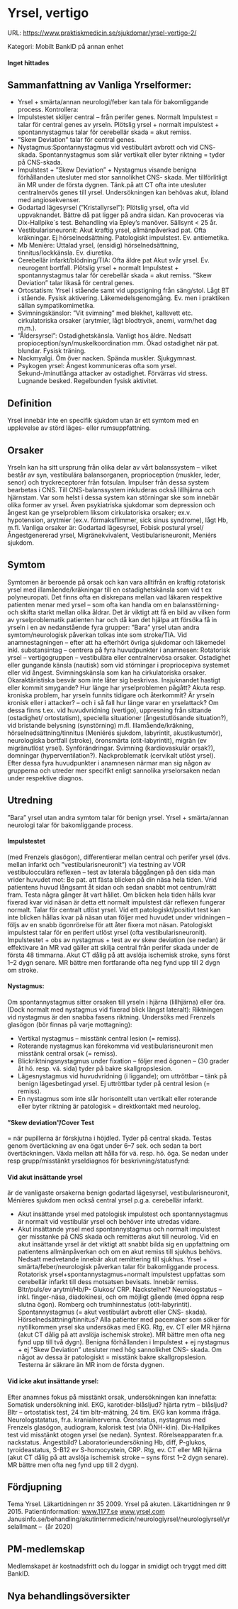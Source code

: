 # Yrsel, vertigo

URL: https://www.praktiskmedicin.se/sjukdomar/yrsel-vertigo-2/



Kategori: Mobilt BankID på annan enhet

#### Inget hittades

## Sammanfattning av Vanliga Yrselformer:

- Yrsel + smärta/annan neurologi/feber kan tala för bakomliggande process. Kontrollera:
- Impulstestet skiljer central – från perifer genes. Normalt Impulstest = talar för central genes av yrseln. Plötslig yrsel + normalt impulstest + spontannystagmus talar för cerebellär skada = akut remiss.
- ”Skew Deviation” talar för central genes.
- Nystagmus:Spontannystagmus vid vestibulärt avbrott och vid CNS- skada. Spontannystagmus som slår vertikalt eller byter riktning = tyder på CNS-skada.
- Impulstest + ”Skew Deviation” + Nystagmus visande benigna förhållanden utesluter med stor sannolikhet CNS- skada. Mer tillförlitligt än MR under de första dygnen. Tänk.på att CT ofta inte utesluter centralnervös genes till yrsel. Undersökningen kan behövas akut, ibland med angiosekvenser.
- Godartad lägesyrsel (”Kristallyrsel”): Plötslig yrsel, ofta vid uppvaknandet. Bättre då pat ligger på andra sidan. Kan provoceras via Dix-Hallpike´s test. Behandling via Epley’s manöver. Sällsynt < 25 år.
- Vestibularisneuronit: Akut kraftig yrsel, allmänpåverkad pat. Ofta kräkningar. Ej hörselnedsättning. Patologiskt impulstest. Ev. antiemetika.
- Mb Menière: Uttalad yrsel, (ensidig) hörselnedsättning, tinnitus/lockkänsla. Ev. diuretika.
- Cerebellär infarkt/blödning/TIA: Ofta äldre pat Akut svår yrsel. Ev. neurogent bortfall. Plötslig yrsel + normalt Impulstest + spontannystagmus talar för cerebellär skada = akut remiss. ”Skew Deviation” talar likaså för central genes.
- Ortostatism: Yrsel i stående samt vid uppstigning från säng/stol. Lågt BT i stående. Fysisk aktivering. Läkemedelsgenomgång. Ev. men i praktiken sällan sympatikomimetika.
- Svimningskänslor: ”Vit svimning” med blekhet, kallsvett etc. cirkulatoriska orsaker (arytmier, lågt blodtryck, anemi, varm/het dag m.m.).
- ”Åldersyrsel”: Ostadighetskänsla. Vanligt hos äldre. Nedsatt propioception/syn/muskelkoordination mm. Ökad ostadighet när pat. blundar. Fysisk träning.
- Nackmyalgi. Öm över nacken. Spända muskler. Sjukgymnast.
- Psykogen yrsel: Ångest kommuniceras ofta som yrsel. Sekund-/minutlånga attacker av ostadighet. Förvärras vid stress. Lugnande besked. Regelbunden fysisk aktivitet.

## Definition

Yrsel innebär inte en specifik sjukdom utan är ett symtom med en upplevelse av störd läges- eller rumsuppfattning.

## Orsaker

Yrseln kan ha sitt ursprung från olika delar av vårt balanssystem – vilket består av syn, vestibulära balansorganen, proprioception (muskler, leder, senor) och tryckreceptorer från fotsulan. Impulser från dessa system bearbetas i CNS. Till CNS-balanssystem inkluderas också lillhjärna och hjärnstam. Var som helst i dessa system kan störningar ske som innebär olika former av yrsel.
Även psykiatriska sjukdomar som depression och ångest kan ge yrselproblem liksom cirkulatoriska orsaker; ex.v. hypotension, arytmier (ex.v. förmaksflimmer, sick sinus syndrome), lågt Hb, m.fl.
Vanliga orsaker är: Godartad lägesyrsel, Fobisk postural yrsel/ Ångestgenererad yrsel, Migränekvivalent, Vestibularisneuronit, Meniérs sjukdom.

## Symtom

Symtomen är beroende på orsak och kan vara alltifrån en kraftig rotatorisk yrsel med illamående/kräkningar till en ostadighetskänsla som vid t ex polyneuropati. Det finns ofta en diskrepans mellan vad läkaren respektive patienten menar med yrsel – som ofta kan handla om en balansstörning- och skifta starkt mellan olika åldrar.
Det är viktigt att få en bild av vilken form av yrselproblematik patienten har och då kan det hjälpa att försöka få in yrseln i en av nedanstående fyra grupper:
”Bara” yrsel utan andra symtom/neurologisk påverkan tolkas inte som stroke/TIA. Vid anamnestagningen – efter att ha efterhört övriga sjukdomar och läkemedel inkl. substansintag – centrera på fyra huvudpunkter i anamnesen:
Rotatorisk yrsel – vertigogruppen – vestibulära eller centralnervösa orsaker.
Ostadighet eller gungande känsla (nautisk) som vid störningar i propriocepiva systemet eller vid ångest.
Svimningskänsla som kan ha cirkulatoriska orsaker.
Okaraktäristiska besvär som inte låter sig beskrivas.
Insjuknandet hastigt eller kommit smygande?
Hur länge har yrselproblemen pågått? Akuta resp. kroniska problem, har yrseln funnits tidigare och återkommit?
Är yrseln kronisk eller i attacker? – och i så fall hur länge varar en yrselattack?
Om dessa finns t.ex. vid huvudvridning (vertigo), uppresning från sittande (ostadighet/ ortostatism), speciella situationer (ångestutlösande situation?), vid bristande belysning (synstörning) m.fl.
Illamående/kräkning, hörselnedsättning/tinnitus (Meniérés sjukdom, labyrintit, akustikustumör), neurologiska bortfall (stroke), öronsmärta (otit-labyrintit), migrän (ev migränutlöst yrsel). Synförändringar. Svimning (kardiovaskulär orsak?), domningar (hyperventilation?). Nackproblematik (cervikalt utlöst yrsel).
Efter dessa fyra huvudpunkter i anamnesen närmar man sig någon av grupperna och utreder mer specifikt enligt sannolika yrselorsaken nedan under respektive diagnos.

## Utredning

”Bara” yrsel utan andra symtom talar för benign yrsel. Yrsel + smärta/annan neurologi talar för bakomliggande process.

#### Impulstestet

(med Frenzels glasögon), differentierar mellan central och perifer yrsel (dvs. mellan infarkt och ”vestibularisneuronit”) via testning av VOR vestibulocculära reflexen – test av laterala båggången på den sida man vrider huvudet mot:
Be pat. att fästa blicken på din näsa hela tiden.
Vrid patientens huvud långsamt åt sidan och sedan snabbt mot centrum/rätt fram. Testa några gånger åt vart hållet.
Om blicken hela tiden hålls kvar fixerad kvar vid näsan är detta ett normalt impulstest där reflexen fungerar normalt. Talar för centralt utlöst yrsel.
Vid ett patologiskt/positivt test kan inte blicken hållas kvar på näsan utan följer med huvudet under vridningen – följs av en snabb ögonrörelse för att åter fixera mot näsan. Patologiskt impulstest talar för en perifert utlöst yrsel (ofta vestibularisneuronit).
Impulstestet + obs av nystagmus + test av ev skew deviation (se nedan) är effektivare än MR vad gäller att skilja central från perifer skada under de första 48 timmarna. Akut CT dålig på att avslöja ischemisk stroke, syns först 1–2 dygn senare. MR bättre men fortfarande ofta neg fynd upp till 2 dygn om stroke.

#### Nystagmus:

Om spontannystagmus sitter orsaken till yrseln i hjärna (lillhjärna) eller öra. (Dock normalt med nystagmus vid fixerad blick längst lateralt):
Riktningen vid nystagmus är den snabba fasens riktning. Undersöks med Frenzels glasögon (bör finnas på varje mottagning):
- Vertikal nystagmus – misstänk central lesion (= remiss).
- Roterande nystagmus kan förekomma vid vestibularisneuronit men misstänk central orsak (= remiss).
- Blickriktningsnystagmus under fixation – följer med ögonen – (30 grader åt hö. resp. vä. sida) tyder på bakre skallgropslesion.
- Lägesnystagmus vid huvudvridning (i liggande); om uttröttbar – tänk på benign lägesbetingad yrsel. Ej uttröttbar tyder på central lesion (= remiss).
- En nystagmus som inte slår horisontellt utan vertikalt eller roterande eller byter riktning är patologisk = direktkontakt med neurolog.

#### ”Skew deviation”/Cover Test

= när pupillerna är förskjutna i höjdled. Tyder på central skada. Testas genom övertäckning av ena ögat under 6–7 sek. och sedan ta bort övertäckningen. Växla mellan att hålla för vä. resp. hö. öga.
Se nedan under resp grupp/misstänkt yrseldiagnos för beskrivning/statusfynd:

#### Vid akut insättande yrsel

är de vanligaste orsakerna benign godartad lägesyrsel, vestibularisneuronit, Ménières sjukdom men också central yrsel p.g.a. cerebellär infarkt.
- Akut insättande yrsel med patologisk impulstest och spontannystagmus är normalt vid vestibulär yrsel och behöver inte utredas vidare.
- Akut insättande yrsel med spontannystagmus och normalt impulstest ger misstanke på CNS skada och remitteras akut till neurolog.
Vid en akut insättande yrsel är det viktigt att snabbt bilda sig en uppfattning om patientens allmänpåverkan och om en akut remiss till sjukhus behövs. Nedsatt medvetande innebär akut remittering till sjukhus. Yrsel + smärta/feber/neurologisk påverkan talar för bakomliggande process. Rotatorisk yrsel+spontannystagmus+normalt impulstest uppfattas som cerebellär infarkt till dess motsatsen bevisats. Innebär remiss.
Bltr/puls/ev arytmi/Hb/P- Glukos/ CRP. Nackstelhet? Neurologstatus – inkl. finger-näsa, diadokinesi, och om möjligt gående (med öppna resp slutna ögon). Romberg och trumhinnestatus (otit-labyrintit). Spontannystagmus (= akut vestibulärt avbrott eller CNS- skada). Hörselnedsättning/tinnitus? Alla patienter med pacemaker som söker för nytillkommen yrsel ska undersökas med EKG.
Rtg, ev. CT eller MR hjärna (akut CT dålig på att avslöja ischemisk stroke). MR bättre men ofta neg fynd upp till två dygn).
Benigna förhållanden i Impulstest + ej nystagmus + ej ”Skew Deviation” utesluter med hög sannolikhet CNS- skada. Om något av dessa är patologiskt = misstänk bakre skallgropslesion. Testerna är säkrare än MR inom de första dygnen.

#### Vid icke akut insättande yrsel:

Efter anamnes fokus på misstänkt orsak, undersökningen kan innefatta:
Somatisk undersökning inkl. EKG, karotider-blåsljud? hjärta rytm – blåsljud? Bltr – ortostatisk test, 24 tim bltr-mätning, 24 tim. EKG kan komma ifråga. Neurologstatatus, fr.a. kranialnerverna. Öronstatus, nystagmus med Frenzels glasögon, audiogram, kalorisk test (via ÖNH-klin). Dix-Hallpikes test vid misstänkt otogen yrsel (se nedan). Syntest. Rörelseapparaten fr.a. nackstatus. Ångestbild? Laboratorieundersökning Hb, diff, P-glukos, tyroideastatus, S-B12 ev S-homocystein, CRP.
Rtg, ev. CT eller MR hjärna (akut CT dålig på att avslöja ischemisk stroke – syns först 1–2 dygn senare). MR bättre men ofta neg fynd upp till 2 dygn).

## Fördjupning

Tema Yrsel. Läkartidningen nr 35 2009. Yrsel på akuten. Läkartidningen nr 9 2015.
Patientinformation: www.1177.se www.yrsel.com
Janusinfo.se/behandling/akutinternmedicin/neurologiyrsel/neurologiyrsel/yrselallmant –  (år 2020)

## PM-medlemskap

Medlemskapet är kostnadsfritt och du loggar in smidigt och tryggt med ditt BankID.

## Nya behandlingsöversikter

